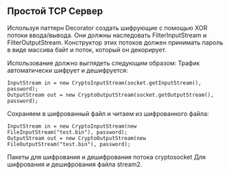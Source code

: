 ## Простой TCP Сервер

Используя паттерн Decorator создать шифрующие с помощью XOR потоки ввода/вывода. Они должны наследовать FilterInputStream и FilterOutputStream.
Конструктор этих потоков должен принимать пароль в виде массива байт и поток, который он декорирует.

Использование должно выглядеть следующим образом:
Трафик автоматически шифрует и дешифруется:

```
InputStream in = new CryptoInputStream(socket.getInputStream(), password);
OutputStream out = new CryptoOutputStream(socket.getOutputStream(), password);
```
Сохраняем в шифрованный файл и читаем из шифрованного файла:

```
InputStream in = new CryptoInputStream(new FileInputStream("test.bin"), password);
OutputStream out = new CryptoOutputStream(new FileOutputStream("test.bin"), password);
```

Пакеты для шифрования и дешифрования потока cryptosocket
Для шифрования и дешифрования файла stream2.
